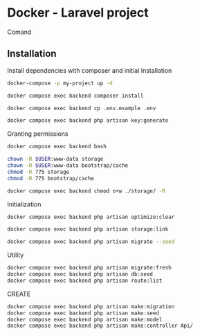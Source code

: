 
# Docker - Laravel project

Comand




## Installation

Install dependencies with composer and initial Installation

```bash
docker-compose -p my-project up -d

docker compose exec backend composer install

docker compose exec backend cp .env.example .env

docker compose exec backend php artisan key:generate

```
    
Granting permissions

```bash
docker compose exec backend bash

chown -R $USER:www-data storage
chown -R $USER:www-data bootstrap/cache
chmod -R 775 storage
chmod -R 775 bootstrap/cache

docker compose exec backend chmod o+w ./storage/ -R

```

Initialization
```bash
docker compose exec backend php artisan optimize:clear

docker compose exec backend php artisan storage:link

docker compose exec backend php artisan migrate --seed
```

Utility

```bash
docker compose exec backend php artisan migrate:fresh
docker compose exec backend php artisan db:seed
docker compose exec backend php artisan route:list

```

CREATE 

```bash
docker compose exec backend php artisan make:migration
docker compose exec backend php artisan make:seed
docker compose exec backend php artisan make:model
docker compose exec backend php artisan make:controller Api/
```


